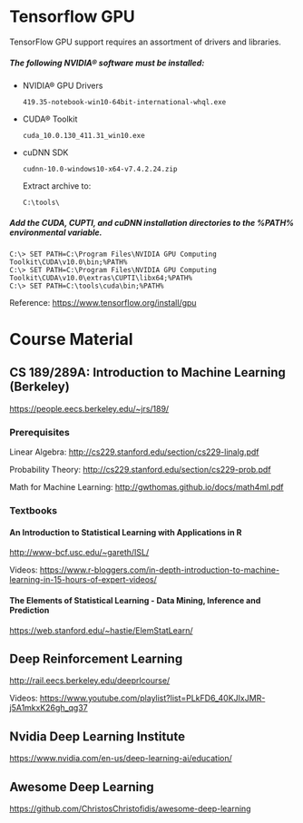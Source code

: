 # Tensorflow GPU

TensorFlow GPU support requires an assortment of drivers and libraries.

##### The following NVIDIA® software must be installed:
* NVIDIA® GPU Drivers
    ```
    419.35-notebook-win10-64bit-international-whql.exe
    ```
* CUDA® Toolkit
    ```
    cuda_10.0.130_411.31_win10.exe
    ```
* cuDNN SDK
    ```
    cudnn-10.0-windows10-x64-v7.4.2.24.zip
    ```
    Extract archive to:
    ```
    C:\tools\
    ```

##### Add the CUDA, CUPTI, and cuDNN installation directories to the %PATH% environmental variable.
```
C:\> SET PATH=C:\Program Files\NVIDIA GPU Computing Toolkit\CUDA\v10.0\bin;%PATH%
C:\> SET PATH=C:\Program Files\NVIDIA GPU Computing Toolkit\CUDA\v10.0\extras\CUPTI\libx64;%PATH%
C:\> SET PATH=C:\tools\cuda\bin;%PATH%
```

Reference: https://www.tensorflow.org/install/gpu

# Course Material

## CS 189/289A: Introduction to Machine Learning (Berkeley)
https://people.eecs.berkeley.edu/~jrs/189/

### Prerequisites

Linear Algebra: http://cs229.stanford.edu/section/cs229-linalg.pdf

Probability Theory: http://cs229.stanford.edu/section/cs229-prob.pdf

Math for Machine Learning: http://gwthomas.github.io/docs/math4ml.pdf

### Textbooks

#### An Introduction to Statistical Learning with Applications in R
http://www-bcf.usc.edu/~gareth/ISL/

Videos: https://www.r-bloggers.com/in-depth-introduction-to-machine-learning-in-15-hours-of-expert-videos/

#### The Elements of Statistical Learning - Data Mining, Inference and Prediction
https://web.stanford.edu/~hastie/ElemStatLearn/

## Deep Reinforcement Learning
http://rail.eecs.berkeley.edu/deeprlcourse/

Videos: https://www.youtube.com/playlist?list=PLkFD6_40KJIxJMR-j5A1mkxK26gh_qg37

## Nvidia Deep Learning Institute

https://www.nvidia.com/en-us/deep-learning-ai/education/

## Awesome Deep Learning

https://github.com/ChristosChristofidis/awesome-deep-learning

